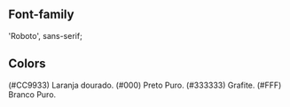 ## Font-family
'Roboto', sans-serif;

## Colors
(#CC9933) Laranja dourado.
(#000) Preto Puro.
(#333333) Grafite.
(#FFF) Branco Puro.